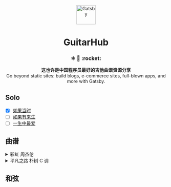 <p align="center">
  <a href="https://gatsbyjs.org">
    <img alt="Gatsby" src="https://www.gatsbyjs.org/monogram.svg" width="60" />
  </a>
</p>
<h1 align="center">
  GuitarHub
</h1>

<h3 align="center">
  ⚛️ 📄 :rocket:
</h3>
<p align="center">
  <strong>这也许是中国程序员最好的吉他曲谱资源分享</strong><br>
  Go beyond static sites: build blogs, e-commerce sites, full-blown apps, and more with Gatsby.
</p>

## Solo

- [x] [如果当时](https://h5.weishi.qq.com/weishi/feed/76uaFJd3u1H05cYJ0/wsfeed?_proxy=1&_wv=1&wxplay=1&id=76uaFJd3u1H05cYJ0&spid=1551224211732084&reqseq=743387594&cover=http%3A%2F%2Fpic640.weishi.qq.com%2Fdf1ef3aa0fd64feeb72db40e2c75cover.jpg&bgSize=cover&image=1ef3aa0fd64feeb72db40e2c75cover.&pkg=3670&attach=cp_reserves3_4001)
- [ ] [如果有来生]()
- [ ] [一生中最爱]()

## 曲谱

<details>

<summary>彩虹 周杰伦</summary>

![彩虹-周杰伦0](http://ww1.sinaimg.cn/large/006g8Dvggy1g0hch7kkczj31fo213wis.jpg)
![彩虹-周杰伦1](http://ww1.sinaimg.cn/large/006g8Dvggy1g0hcihl4hvj31fo213792.jpg)
![彩虹-周杰伦1](http://ww1.sinaimg.cn/large/006g8Dvggy1g0hci45jsrj31fo213tcz.jpg)
</details>

<details>

<summary>平凡之路 朴树 C 调</summary>

![彩虹-周杰伦0](http://ww1.sinaimg.cn/large/006g8Dvggy1g0hch7kkczj31fo213wis.jpg)
![彩虹-周杰伦1](http://ww1.sinaimg.cn/large/006g8Dvggy1g0hcihl4hvj31fo213792.jpg)
![彩虹-周杰伦1](http://ww1.sinaimg.cn/large/006g8Dvggy1g0hci45jsrj31fo213tcz.jpg)

</details>

## 和弦
